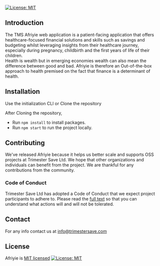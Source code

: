 [![License: MIT](https://img.shields.io/badge/License-MIT-yellow.svg)](https://opensource.org/licenses/MIT)

## Introduction

The TMS Afriyie web application is a patient-facing application that offers healthcare-focused financial solutions and skills such as savings and budgeting whilst leveraging insights from their healthcare journey, especially during pregnancy, childbirth and the first years of life of their children. <br/>
Health is wealth but in emerging economies wealth can also mean the difference between good and bad. Afriyie is therefore an Out-of-the-box approach to health premised on the fact that finance is a determinant of health.

## Installation
Use the initialization CLI or Clone the repository

After Cloning the repository, 
* Run `npm install` to install packages.
* Run `npm start` to run the project locally.


## Contributing
We've released Afriyie because it helps us better scale and supports OSS projects at Trimester Save Ltd. We hope that other organizations and individuals can benefit from the project. We are thankful for any contributions from the community.

### Code of Conduct
Trimester Save Ltd has adopted a Code of Conduct that we expect project participants to adhere to. Please read the [full text](https://github.com/Trimester-Save-Ltd/tms-afriyie-backend/blob/main/Code%20of%20Conduct.md) so that you can understand what actions will and will not be tolerated.

## Contact
For any info contact us at info@trimestersave.com

##  License
Afriyie is [MIT licensed](https://github.com/Trimester-Save-Ltd/tms-afriyie-backend/blob/main/LICENSE) [![License: MIT](https://img.shields.io/badge/License-MIT-yellow.svg)](https://opensource.org/licenses/MIT)


